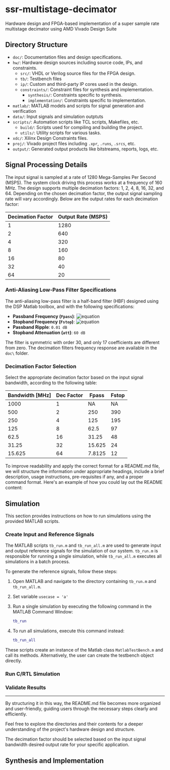 # ssr-multistage-decimator
Hardware design and FPGA-based implementation of a super sample rate multistage decimator using AMD Vivado Design Suite

## Directory Structure

- `doc/`: Documentation files and design specifications.
- `hw/`: Hardware design sources including source code, IPs, and constraints.
  - `src/`: VHDL or Verilog source files for the FPGA design.
  - `tb/`: Testbench files
  - `ip/`: Custom and third-party IP cores used in the design.
  - `constraints/`: Constraint files for synthesis and implementation.
    - `synthesis/`: Constraints specific to synthesis.
    - `implementation/`: Constraints specific to implementation.
- `matlab/`: MATLAB models and scripts for signal generation and verification
- `data/`: Input signals and simulation outptuts
- `scripts/`: Automation scripts like TCL scripts, Makefiles, etc.
  - `build/`: Scripts used for compiling and building the project.
  - `utils/`: Utility scripts for various tasks.
- `xdc/`: Xilinx Design Constraints files.
- `proj/`: Vivado project files including `.xpr`, `.runs`, `.srcs`, etc.
- `output/`: Generated output products like bitstreams, reports, logs, etc.

## Signal Processing Details

The input signal is sampled at a rate of 1280 Mega-Samples Per Second (MSPS). The system clock driving this process works at a frequency of 160 MHz. The design supports multiple decimation factors: 1, 2, 4, 8, 16, 32, and 64. Depending on the chosen decimation factor, the output signal sampling rate will vary accordingly. Below are the output rates for each decimation factor:

| Decimation Factor | Output Rate (MSPS) |
|-------------------|--------------------|
| 1                 | 1280               |
| 2                 | 640                |
| 4                 | 320                |
| 8                 | 160                |
| 16                | 80                 |
| 32                | 40                 |
| 64                | 20                 |

### Anti-Aliasing Low-Pass Filter Specifications

The anti-aliasing low-pass filter is a half-band filter (HBF) designed using the DSP Matlab toolbox, and with the following specifications:

- **Passband Frequency (`Fpass`)**: ![equation](https://latex.codecogs.com/gif.latex?\dpi{110}\frac{\pi}{2.56})
- **Stopband Frequency (`Fstop`)**: ![equation](https://latex.codecogs.com/gif.latex?\dpi{110}\frac{\pi}{1.641})
- **Passband Ripple**: `0.01 dB`
- **Stopband Attenuation (`att`)**: `60 dB`

The filter is symmetric with order 30, and only 17 coefficients are different from zero. The decimation filters frequency response are available in the `doc\` folder.

### Decimation Factor Selection

Select the appropriate decimation factor based on the input signal bandwidth, according to the following table:

| Bandwidth [MHz] | Dec Factor | Fpass   | Fstop |
|-----------------|------------|---------|-------|
| 1000            | 1          | NA      | NA    |
| 500             | 2          | 250     | 390   |
| 250             | 4          | 125     | 195   |
| 125             | 8          | 62.5    | 97    |
| 62.5            | 16         | 31.25   | 48    |
| 31.25           | 32         | 15.625  | 24    |
| 15.625          | 64         | 7.8125  | 12    |


To improve readability and apply the correct format for a README.md file, we will structure the information under appropriate headings, include a brief description, usage instructions, pre-requisites if any, and a proper command format. Here's an example of how you could lay out the README content:

## Simulation

This section provides instructions on how to run simulations using the provided MATLAB scripts.

### Create Input and Reference Signals

The MATLAB scripts `tb_run.m` and `tb_run_all.m` are used to generate input and output reference signals for the simulation of our system. `tb_run.m` is responsible for running a single simulation, while `tb_run_all.m` executes all simulations in a batch process.

To generate the reference signals, follow these steps:

1. Open MATLAB and navigate to the directory containing `tb_run.m` and `tb_run_all.m`.
2. Set variable `usecase = 'a'`
3. Run a single simulation by executing the following command in the MATLAB Command Window:

   ```matlab
   tb_run
   ```

4. To run all simulations, execute this command instead:

   ```matlab
   tb_run_all
   ```

These scripts create an instance of the Matlab class `MatlabTestBench.m` and call its methods. Alternatively, the user can create the testbench object directly.

### Run C/RTL Simulation

### Validate Results

---

By structuring it in this way, the README.md file becomes more organized and user-friendly, guiding users through the necessary steps clearly and efficiently.

Feel free to explore the directories and their contents for a deeper understanding of the project's hardware design and structure.

The decimation factor should be selected based on the input signal bandwidth desired output rate for your specific application.

## Synthesis and Implementation